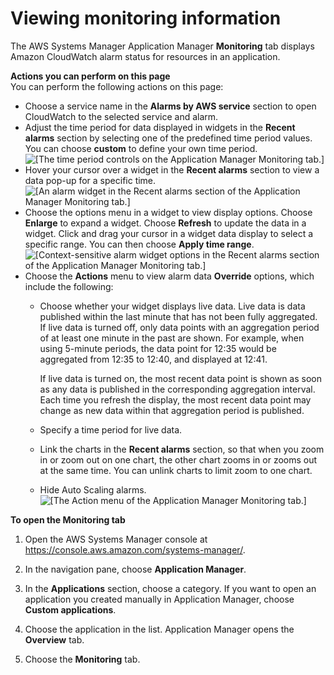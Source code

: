 # Viewing monitoring information<a name="application-manager-working-viewing-monitors"></a>

The AWS Systems Manager Application Manager **Monitoring** tab displays Amazon CloudWatch alarm status for resources in an application\.

**Actions you can perform on this page**  
You can perform the following actions on this page:
+ Choose a service name in the **Alarms by AWS service** section to open CloudWatch to the selected service and alarm\.
+ Adjust the time period for data displayed in widgets in the **Recent alarms** section by selecting one of the predefined time period values\. You can choose **custom** to define your own time period\.  
![\[The time period controls on the Application Manager Monitoring tab.\]](http://docs.aws.amazon.com/systems-manager/latest/userguide/images/application-manager-Monitoring-1.png)
+ Hover your cursor over a widget in the **Recent alarms** section to view a data pop\-up for a specific time\.  
![\[An alarm widget in the Recent alarms section of the Application Manager Monitoring tab.\]](http://docs.aws.amazon.com/systems-manager/latest/userguide/images/application-manager-Monitoring-2.png)
+ Choose the options menu in a widget to view display options\. Choose **Enlarge** to expand a widget\. Choose **Refresh** to update the data in a widget\. Click and drag your cursor in a widget data display to select a specific range\. You can then choose **Apply time range**\.  
![\[Context-sensitive alarm widget options in the Recent alarms section of the Application Manager Monitoring tab.\]](http://docs.aws.amazon.com/systems-manager/latest/userguide/images/application-manager-Monitoring-3.png)
+ Choose the **Actions** menu to view alarm data **Override** options, which include the following:
  + Choose whether your widget displays live data\. Live data is data published within the last minute that has not been fully aggregated\. If live data is turned off, only data points with an aggregation period of at least one minute in the past are shown\. For example, when using 5\-minute periods, the data point for 12:35 would be aggregated from 12:35 to 12:40, and displayed at 12:41\.

    If live data is turned on, the most recent data point is shown as soon as any data is published in the corresponding aggregation interval\. Each time you refresh the display, the most recent data point may change as new data within that aggregation period is published\.
  + Specify a time period for live data\.
  + Link the charts in the **Recent alarms** section, so that when you zoom in or zoom out on one chart, the other chart zooms in or zooms out at the same time\. You can unlink charts to limit zoom to one chart\. 
  + Hide Auto Scaling alarms\.  
![\[The Action menu of the Application Manager Monitoring tab.\]](http://docs.aws.amazon.com/systems-manager/latest/userguide/images/application-manager-Monitoring-4.png)

**To open the **Monitoring** tab**

1. Open the AWS Systems Manager console at [https://console\.aws\.amazon\.com/systems\-manager/](https://console.aws.amazon.com/systems-manager/)\.

1. In the navigation pane, choose **Application Manager**\.

1. In the **Applications** section, choose a category\. If you want to open an application you created manually in Application Manager, choose **Custom applications**\.

1. Choose the application in the list\. Application Manager opens the **Overview** tab\.

1. Choose the **Monitoring** tab\.